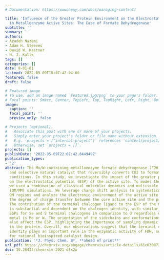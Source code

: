 ```yaml
---
# Documentation: https://wowchemy.com/docs/managing-content/

title: 'Influence of the Greater Protein Environment on the Electrostatic Potential
  in Metalloenzyme Active Sites: The Case of Formate Dehydrogenase'
subtitle: ''
summary: ''
authors:
- Azadeh Nazemi
- Adam H. Steeves
- David W. Kastner
- H. J. Kulik
tags: []
categories: []
date: 0-01-01
lastmod: 2022-05-09T18:07:42-04:00
featured: false
draft: false

# Featured image
# To use, add an image named `featured.jpg/png` to your page's folder.
# Focal points: Smart, Center, TopLeft, Top, TopRight, Left, Right, BottomLeft, Bottom, BottomRight.
image:
  caption: ''
  focal_point: ''
  preview_only: false

# Projects (optional).
#   Associate this post with one or more of your projects.
#   Simply enter your project's folder or file name without extension.
#   E.g. `projects = ["internal-project"]` references `content/project/deep-learning/index.md`.
#   Otherwise, set `projects = []`.
projects: []
publishDate: '2022-05-09T22:07:42.844949Z'
publication_types:
- '2'
abstract: The Mo/W-containing metalloenzyme formate dehydrogenase (FDH) is an efficient
  and selective natural catalyst that reversibly converts CO2 to formate under ambient
  conditions. In this study, we investigate the impact of the greater protein environment
  on the electrostatic potential (ESP) of the active site. To model the enzyme environment,
  we used a combination of classical molecular dynamics and multiscale quantum-mechanical/molecular-mechanical
  (QM/MM) simulations. We leverage charge shift analysis to systematically construct
  QM regions and analyze the electronic environment of the active site by evaluating
  the degree of charge transfer between the core active site and the protein environment.
  The contribution of the terminal chalcogen ligand to the ESP of the metal center
  is substantial and dependent on the chalcogen identity, with similar, less negative
  ESPs for Se and S terminal chalcogens in comparison to O regardless of whether the
  metal is Mo or W. The orientation of the sidechains and conformations of the cofactor
  also affect the ESP, highlighting the importance of sampling dynamic fluctuations
  in the protein. Overall, our observations suggest that the terminal chalcogen ligand
  identity plays an important role in the enzymatic activity of FDH, suggesting opportunities
  for rational bioinspired catalyst design.
publication: '*J. Phys. Chem. B*, **ahead of print**'
url_pdf: https://chemrxiv.org/engage/chemrxiv/article-details/61c63087203b40ff3498f807
doi: 10.26434/chemrxiv-2021-dfx2w
---
```

